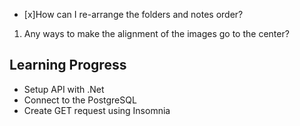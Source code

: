 
- [x]How can I re-arrange the folders and notes order? 
1. Any ways to make the alignment of the images go to the center?



## Learning Progress

-  Setup API with .Net
-  Connect to the PostgreSQL
-  Create GET request using Insomnia

